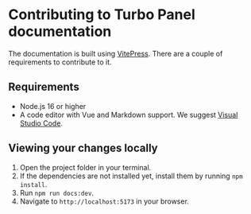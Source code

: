 # Contributing to Turbo Panel documentation

The documentation is built using [VitePress](https://vitepress.vuejs.org). There are a couple of requirements to contribute to it.

## Requirements

- Node.js 16 or higher
- A code editor with Vue and Markdown support. We suggest [Visual Studio Code](https://code.visualstudio.com).

## Viewing your changes locally

1. Open the project folder in your terminal.
2. If the dependencies are not installed yet, install them by running `npm install`.
3. Run `npm run docs:dev`.
4. Navigate to `http://localhost:5173` in your browser.
